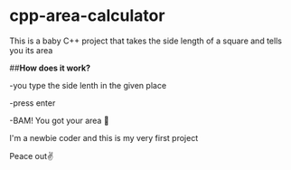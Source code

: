 # cpp-area-calculator
This is a baby C++ project that takes the side length of a square and tells you its area 


##**How does it work?** 

-you type the side lenth in the given place

-press enter

-BAM! You got your area 🎉



I'm a newbie coder and this is my very first project

Peace out✌️
